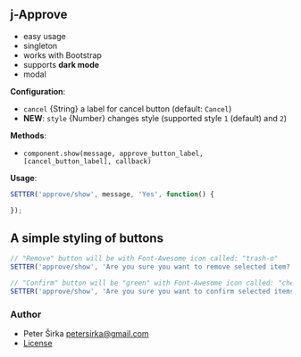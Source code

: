 ## j-Approve

- easy usage
- singleton
- works with Bootstrap
- supports __dark mode__
- modal

__Configuration__:

- `cancel` {String} a label for cancel button (default: `Cancel`)
- __NEW__: `style` {Number} changes style (supported style `1` (default) and `2`)

__Methods__:

- `component.show(message, approve_button_label, [cancel_button_label], callback)`

__Usage__:

```javascript
SETTER('approve/show', message, 'Yes', function() {

});
````

## A simple styling of buttons

```javascript
// "Remove" button will be with Font-Awesome icon called: "trash-o"
SETTER('approve/show', 'Are you sure you want to remove selected item?', '"trash-o" Remove', REMOVE_FUNCTION);

// "Confirm" button will be "green" with Font-Awesome icon called: "checked-circle"
SETTER('approve/show', 'Are you sure you want to confirm selected items?', '"checked-circle" Confirm #2BA433', REMOVE_FUNCTION);
```

### Author

- Peter Širka <petersirka@gmail.com>
- [License](https://www.totaljs.com/license/)